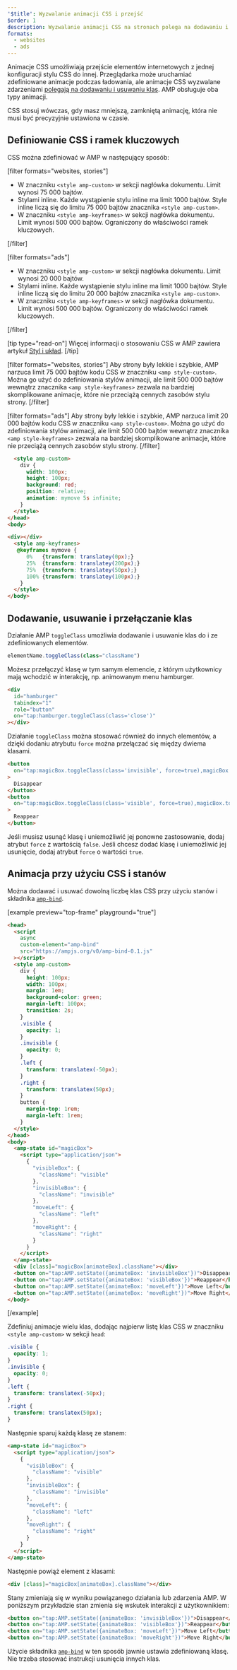```yaml
---
'$title': Wyzwalanie animacji CSS i przejść
$order: 1
description: Wyzwalanie animacji CSS na stronach polega na dodawaniu i usuwaniu klas za pomocą kodu JavaScript. Ten sam sposób działania można osiągnąć na stronach AMP za pomocą działania toggleClass...
formats:
  - websites
  - ads
---
```


Animacje CSS umożliwiają przejście elementów internetowych z jednej konfiguracji stylu CSS do innej. Przeglądarka może uruchamiać zdefiniowane animacje podczas ładowania, ale animacje CSS wyzwalane zdarzeniami [polegają na dodawaniu i usuwaniu klas](https://developer.mozilla.org/en-US/docs/Web/CSS/CSS_Animations/Using_CSS_animations). AMP obsługuje oba typy animacji.

CSS stosuj wówczas, gdy masz mniejszą, zamkniętą animację, która nie musi być precyzyjnie ustawiona w czasie.

## Definiowanie CSS i ramek kluczowych

CSS można zdefiniować w AMP w następujący sposób:

[filter formats="websites, stories"]

- W znaczniku `<style amp-custom>` w sekcji nagłówka dokumentu. Limit wynosi 75 000 bajtów.
- Stylami inline. Każde wystąpienie stylu inline ma limit 1000 bajtów. Style inline liczą się do limitu 75 000 bajtów znacznika `<style amp-custom>`.
- W znaczniku `<style amp-keyframes>` w sekcji nagłówka dokumentu. Limit wynosi 500 000 bajtów. Ograniczony do właściwości ramek kluczowych.

[/filter]

[filter formats="ads"]

- W znaczniku `<style amp-custom>` w sekcji nagłówka dokumentu. Limit wynosi 20 000 bajtów.
- Stylami inline. Każde wystąpienie stylu inline ma limit 1000 bajtów. Style inline liczą się do limitu 20 000 bajtów znacznika `<style amp-custom>`.
- W znaczniku `<style amp-keyframes>` w sekcji nagłówka dokumentu. Limit wynosi 500 000 bajtów. Ograniczony do właściwości ramek kluczowych.

[/filter]

[tip type="read-on"] Więcej informacji o stosowaniu CSS w AMP zawiera artykuł [Styl i układ](../style_and_layout/index.md). [/tip]

[filter formats="websites, stories"] Aby strony były lekkie i szybkie, AMP narzuca limit 75 000 bajtów kodu CSS w znaczniku `<amp style-custom>`. Można go użyć do zdefiniowania stylów animacji, ale limit 500 000 bajtów wewnątrz znacznika `<amp style-keyframes>` zezwala na bardziej skomplikowane animacje, które nie przeciążą cennych zasobów stylu strony. [/filter]

[filter formats="ads"] Aby strony były lekkie i szybkie, AMP narzuca limit 20 000 bajtów kodu CSS w znaczniku `<amp style-custom>`. Można go użyć do zdefiniowania stylów animacji, ale limit 500 000 bajtów wewnątrz znacznika `<amp style-keyframes>` zezwala na bardziej skomplikowane animacje, które nie przeciążą cennych zasobów stylu strony. [/filter]

```html
  <style amp-custom>
    div {
      width: 100px;
      height: 100px;
      background: red;
      position: relative;
      animation: mymove 5s infinite;
    }
  </style>
</head>
<body>

<div></div>
  <style amp-keyframes>
   @keyframes mymove {
      0%   {transform: translatey(0px);}
      25%  {transform: translatey(200px);}
      75%  {transform: translatey(50px);}
      100% {transform: translatey(100px);}
    }
  </style>
</body>
```

## Dodawanie, usuwanie i przełączanie klas

Działanie AMP `toggleClass` umożliwia dodawanie i usuwanie klas do i ze zdefiniowanych elementów.

```js
elementName.toggleClass(class="className")
```

Możesz przełączyć klasę w tym samym elemencie, z którym użytkownicy mają wchodzić w interakcję, np. animowanym menu hamburger.

```html
<div
  id="hamburger"
  tabindex="1"
  role="button"
  on="tap:hamburger.toggleClass(class='close')"
></div>
```

Działanie `toggleClass` można stosować również do innych elementów, a dzięki dodaniu atrybutu `force` można przełączać się między dwiema klasami.

```html
<button
  on="tap:magicBox.toggleClass(class='invisible', force=true),magicBox.toggleClass(class='visible', force=false)"
>
  Disappear
</button>
<button
  on="tap:magicBox.toggleClass(class='visible', force=true),magicBox.toggleClass(class='invisible', force=false)"
>
  Reappear
</button>
```

Jeśli musisz usunąć klasę i uniemożliwić jej ponowne zastosowanie, dodaj atrybut `force` z wartością `false`. Jeśli chcesz dodać klasę i uniemożliwić jej usunięcie, dodaj atrybut `force` o wartości `true`.

## Animacja przy użyciu CSS i stanów

Można dodawać i usuwać dowolną liczbę klas CSS przy użyciu stanów i składnika [`amp-bind`](../../../../documentation/components/reference/amp-bind.md).

[example preview="top-frame" playground="true"]

```html
<head>
  <script
    async
    custom-element="amp-bind"
    src="https://ampjs.org/v0/amp-bind-0.1.js"
  ></script>
  <style amp-custom>
    div {
      height: 100px;
      width: 100px;
      margin: 1em;
      background-color: green;
      margin-left: 100px;
      transition: 2s;
    }
    .visible {
      opacity: 1;
    }
    .invisible {
      opacity: 0;
    }
    .left {
      transform: translatex(-50px);
    }
    .right {
      transform: translatex(50px);
    }
    button {
      margin-top: 1rem;
      margin-left: 1rem;
    }
  </style>
</head>
<body>
  <amp-state id="magicBox">
    <script type="application/json">
      {
        "visibleBox": {
          "className": "visible"
        },
        "invisibleBox": {
          "className": "invisible"
        },
        "moveLeft": {
          "className": "left"
        },
        "moveRight": {
          "className": "right"
        }
      }
    </script>
  </amp-state>
  <div [class]="magicBox[animateBox].className"></div>
  <button on="tap:AMP.setState({animateBox: 'invisibleBox'})">Disappear</button>
  <button on="tap:AMP.setState({animateBox: 'visibleBox'})">Reappear</button>
  <button on="tap:AMP.setState({animateBox: 'moveLeft'})">Move Left</button>
  <button on="tap:AMP.setState({animateBox: 'moveRight'})">Move Right</button>
</body>
```

[/example]

Zdefiniuj animacje wielu klas, dodając najpierw listę klas CSS w znaczniku `<style amp-custom>` w sekcji `head`:

```css
.visible {
  opacity: 1;
}
.invisible {
  opacity: 0;
}
.left {
  transform: translatex(-50px);
}
.right {
  transform: translatex(50px);
}
```

Następnie sparuj każdą klasę ze stanem:

```html
<amp-state id="magicBox">
  <script type="application/json">
    {
      "visibleBox": {
        "className": "visible"
      },
      "invisibleBox": {
        "className": "invisible"
      },
      "moveLeft": {
        "className": "left"
      },
      "moveRight": {
        "className": "right"
      }
    }
  </script>
</amp-state>
```

Następnie powiąż element z klasami:

```html
<div [class]="magicBox[animateBox].className"></div>
```

Stany zmieniają się w wyniku powiązanego działania lub zdarzenia AMP. W poniższym przykładzie stan zmienia się wskutek interakcji z użytkownikiem:

```html
<button on="tap:AMP.setState({animateBox: 'invisibleBox'})">Disappear</button>
<button on="tap:AMP.setState({animateBox: 'visibleBox'})">Reappear</button>
<button on="tap:AMP.setState({animateBox: 'moveLeft'})">Move Left</button>
<button on="tap:AMP.setState({animateBox: 'moveRight'})">Move Right</button>
```

Użycie składnika [`amp-bind`](../../../../documentation/components/reference/amp-bind.md) w ten sposób jawnie ustawia zdefiniowaną klasę. Nie trzeba stosować instrukcji usunięcia innych klas.
